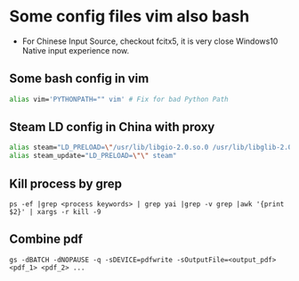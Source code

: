 # Some config files vim also bash

- For Chinese Input Source, checkout fcitx5, it is very close Windows10 Native input experience now.

## Some bash config in vim
```bash
alias vim='PYTHONPATH="" vim' # Fix for bad Python Path
```

## Steam LD config in China with proxy
```bash
alias steam="LD_PRELOAD=\"/usr/lib/libgio-2.0.so.0 /usr/lib/libglib-2.0.so.0\" steam"
alias steam_update="LD_PRELOAD=\"\" steam"
```

## Kill process by grep
```
ps -ef |grep <process keywords> | grep yai |grep -v grep |awk '{print $2}' | xargs -r kill -9
```

## Combine pdf
```
gs -dBATCH -dNOPAUSE -q -sDEVICE=pdfwrite -sOutputFile=<output_pdf> <pdf_1> <pdf_2> ...
```
